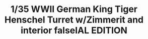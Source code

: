 ---
layout: product
title: "1/35 WWII German King Tiger Henschel Turret w/Zimmerit and interior falseIAL EDITION"
price: "7000" 
desc: "Maketa"
img_path: "/assets/img/TAKO2045S.jpg"
brand: "N/A"
available: false
special_offer: false
new: false
soon: false
cat: "010000"
subcat: "010200"
subsubcat: "0N/A"
sifra: "TAKO2045S"
popular: true
---